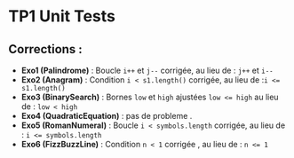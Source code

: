 # TP1 Unit Tests

## Corrections :
- **Exo1 (Palindrome)** : Boucle `i++` et `j--` corrigée, au lieu de : `j++` et `i--`
- **Exo2 (Anagram)** : Condition `i < s1.length()` corrigée, au lieu de :`i <= s1.length()`
- **Exo3 (BinarySearch)** : Bornes `low` et `high` ajustées `low <= high` au lieu de : `low < high`
- **Exo4 (QuadraticEquation)** : pas de probleme .
- **Exo5 (RomanNumeral)** : Boucle `i < symbols.length` corrigée, au lieu de : `i <= symbols.length`
- **Exo6 (FizzBuzzLine)** : Condition `n < 1` corrigée , au lieu de : `n <= 1`